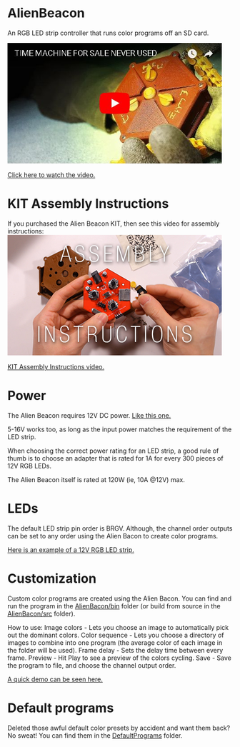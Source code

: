 # AlienBeacon
An RGB LED strip controller that runs color programs off an SD card.

[![Watch the video](https://github.com/evankale/AlienBeacon/blob/master/video.jpg?raw=true)](https://youtu.be/Ncz0Ewp892c)

[Click here to watch the video.](https://youtu.be/Ncz0Ewp892c "YouTube")


KIT Assembly Instructions
=========================

If you purchased the Alien Beacon KIT, then see this video for assembly instructions:
[![Assembly video](https://github.com/evankale/AlienBeacon/blob/master/assemblyVideo.jpg?raw=true)](https://youtu.be/8XG-67_pEKo)

[KIT Assembly Instructions video.](https://youtu.be/8XG-67_pEKo "YouTube")


Power
======

The Alien Beacon requires 12V DC power.
[Like this one.](https://amzn.to/2PysluX "Amazon")

5-16V works too, as long as the input power matches the requirement of the LED strip.

When choosing the correct power rating for an LED strip, a good rule of thumb is to choose an adapter that is rated for 1A for every 300 pieces of 12V RGB LEDs.

The Alien Beacon itself is rated at 120W (ie, 10A @12V) max.


LEDs
====

The default LED strip pin order is BRGV. Although, the channel order outputs can be set to any order using the Alien Bacon to create color programs.

[Here is an example of a 12V RGB LED strip.](https://amzn.to/2EjsRLJ "Amazon")


Customization
=============

Custom color programs are created using the Alien Bacon.
You can find and run the program in the [AlienBacon/bin](https://github.com/evankale/AlienBeacon/tree/master/AlienBacon/bin "Alien Bacon") folder (or build from source in the [AlienBacon/src](https://github.com/evankale/AlienBeacon/tree/master/AlienBacon/src "Source") folder).

How to use:
Image colors - Lets you choose an image to automatically pick out the dominant colors.
Color sequence - Lets you choose a directory of images to combine into one program (the average color of each image in the folder will be used).
Frame delay - Sets the delay time between every frame.
Preview - Hit Play to see a preview of the colors cycling.
Save - Save the program to file, and choose the channel output order.

[A quick demo can be seen here.](https://youtu.be/Ncz0Ewp892c "YouTube")


Default programs
================

Deleted those awful default color presets by accident and want them back?
No sweat! You can find them in the [DefaultPrograms](https://github.com/evankale/AlienBeacon/tree/master/DefaultPrograms "Default presets") folder.
